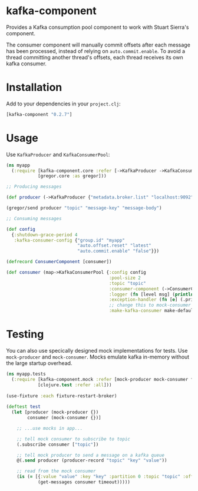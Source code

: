# kafka-component

Provides a Kafka consumption pool component to work with Stuart Sierra's
component.

The consumer component will manually commit offsets after each message has been
processed, instead of relying on `auto.commit.enable`. To avoid a thread
committing another thread's offsets, each thread receives its own kafka
consumer.

# Installation

Add to your dependencies in your `project.clj`:

```clojure
[kafka-component "0.2.7"]
```

# Usage

Use `KafkaProducer` and `KafkaConsumerPool`:

```clojure
(ns myapp
  (:require [kafka-component.core :refer [->KafkaProducer ->KafkaConsumerPool make-default-producer make-default-consumer]]
            [gregor.core :as gregor]))

;; Producing messages

(def producer (->KafkaProducer {"metadata.broker.list" "localhost:9092"} make-default-producer))

(gregor/send producer "topic" "message-key" "message-body")

;; Consuming messages

(def config
  {:shutdown-grace-period 4
   :kafka-consumer-config {"group.id" "myapp"
                           "auto.offset.reset" "latest"
                           "auto.commit.enable" "false"}})

(defrecord ConsumerComponent [consumer])

(def consumer (map->KafkaConsumerPool {:config config
                                       :pool-size 2
                                       :topic "topic"
                                       :consumer-component (->ConsumerComponent (fn [kafka-msg] (println "Received message")))
                                       :logger (fn [level msg] (println level msg))
                                       :exception-handler (fn [e] (.printStackTrace e))
                                       ;; change this to mock-consumer for tests
                                       :make-kafka-consumer make-default-consumer}))

```

# Testing

You can also use specically designed mock implementations for tests. Use
`mock-producer` and `mock-consumer`. Mocks emulate kafka in-memory without the
large startup overhead.

```clojure
(ns myapp.tests
  (:require [kafka-component.mock :refer [mock-producer mock-consumer fixture-restart-broker get-messages]]
            [clojure.test :refer :all]))
            
(use-fixture :each fixture-restart-broker)
            
(deftest test
  (let [producer (mock-producer {})
        consumer (mock-consumer {})]

    ;; ...use mocks in app...

    ;; tell mock consumer to subscribe to topic
    (.subscribe consumer ["topic"])

    ;; tell mock producer to send a message on a kafka queue
    @(.send producer (producer-record "topic" "key" "value"))

    ;; read from the mock consumer
    (is (= [{:value "value" :key "key" :partition 0 :topic "topic" :offset 0}]
            (get-messages consumer timeout)))))
```
